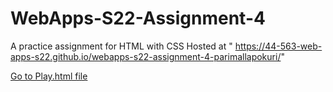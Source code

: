 # WebApps-S22-Assignment-4
A practice assignment for HTML with CSS
Hosted at " https://44-563-web-apps-s22.github.io/webapps-s22-assignment-4-parimallapokuri/" 

<a href="play.html"> Go to Play.html file</a>
